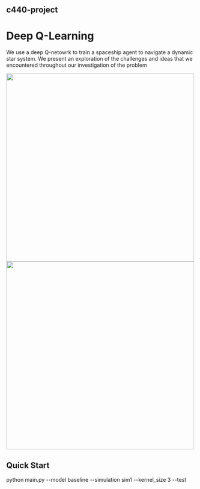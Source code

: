 ## c440-project

# Deep Q-Learning

We use a deep Q-netowrk to train a spaceship agent to navigate a dynamic star system. We present an exploration of the challenges and ideas that we encountered throughout our investigation of the problem

<!-- <img src="https://user-images.githubusercontent.com/63081584/235216113-a238a10a-cf90-4307-ac82-93948e089d7f.gif" width="500" height="500"/> -->

<p float="left">
  <img src="https://user-images.githubusercontent.com/63081584/235216113-a238a10a-cf90-4307-ac82-93948e089d7f.gif" width="500" height="500"/>
  <img src="https://user-images.githubusercontent.com/63081584/235217950-e5574d0d-3622-49d9-a8cc-4a57516107ba.gif" width="500" height="500"/> 
</p>


## Quick Start

python main.py --model baseline --simulation sim1 --kernel_size 3 --test
